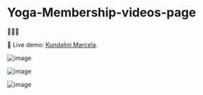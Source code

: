 # Yoga-Membership-videos-page
🚀🚀🚀

🔴 Live demo: [Kundalini Marcela](https://yoga-membership-videos-page-ojv2bjcm1-ortizfram.vercel.app/).

![image](https://user-images.githubusercontent.com/51888893/229652346-60e1964e-bab8-4346-8ee5-9674c236a495.png)

![image](https://user-images.githubusercontent.com/51888893/229652980-99e6f025-4059-4bc1-8431-b4893d535fc3.png)

![image](https://user-images.githubusercontent.com/51888893/229653028-0f19e5ce-6f37-4631-87ec-751bf6f9ed30.png)
